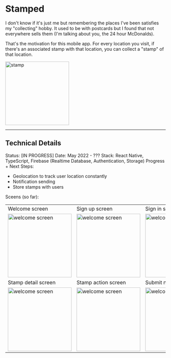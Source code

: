 # Stamped

I don't know if it's just me but remembering the places I've been satisfies my "collecting" hobby. It used to be with postcards but I found that not everywhere sells them (I'm talking about you, the 24 hour McDonalds).

That's the motivation for this mobile app. For every location you visit, if there's an associated stamp with that location, you can collect a "stamp" of that location.

<img src="https://p.potaufeu.asahi.com/db6f-p/picture/25429097/225d109f84409d7b3c4727488a7e03db.jpg" alt="stamp" width="200" />

***

## Technical Details

Status: [IN PROGRESS]
Date: May 2022 - ???
Stack: React Native, TypeScript, Firebase (Realtime Database, Authentication, Storage)
Progress + Next Steps: 
* Geolocation to track user location constantly
* Notification sending
* Store stamps with users

Sceens (so far):


<table>
  <tr>
    <td>Welcome screen</td>
     <td>Sign up screen</td>
     <td>Sign in screen</td>
    <td>Map screen</td>
    <td>Stamp collection screen</td>
  </tr>
  <tr>
    <td><img src="https://user-images.githubusercontent.com/53016529/182710918-7ae91b76-9b96-4b87-ab85-6c4487d8349c.png" alt="welcome screen" width="200" /></td>
    <td><img src="https://user-images.githubusercontent.com/53016529/182711018-a469a54e-d5c7-4d50-b99d-8357c88d6ba5.png" alt="welcome screen" width="200" /></td>
    <td><img src="https://user-images.githubusercontent.com/53016529/182711048-64601789-eb3b-4c48-90d1-f3c843ce4c6f.png" alt="welcome screen" width="200" /></td>
    <td><img src="https://user-images.githubusercontent.com/53016529/182711394-251deb89-8449-4982-ba36-4c681604d268.png" alt="welcome screen" width="200" /></td>
    <td><img src="https://user-images.githubusercontent.com/53016529/182711440-e9bf8d90-9817-49f7-94fa-4bd766e495c5.png" alt="welcome screen" width="200" /></td>
  </tr>
  <tr>
    <td>Stamp detail screen</td>
     <td>Stamp action screen</td>
     <td>Submit new stamp screen</td>
    <td>Profile Stamp</td>
    <td>Tbd</td>
  </tr>
  
  <tr>
    <td><img src="https://user-images.githubusercontent.com/53016529/182711511-e48b75d6-b13d-4d62-9ad6-11bc66d8ef26.png" alt="welcome screen" width="200" /></td>
    <td><img src="https://user-images.githubusercontent.com/53016529/182711630-9f9bd302-e5bd-4da5-b883-ed249b05c2c3.png" alt="welcome screen" width="200" /></td>
    <td><img src="https://user-images.githubusercontent.com/53016529/182711586-96aec1d4-42d7-46da-b81b-b3af8a6ab7b9.png" alt="welcome screen" width="200" /></td>
    <td><img src="https://user-images.githubusercontent.com/53016529/182711678-36eba636-43b1-43d4-9e13-4ea0940f77f3.png" alt="welcome screen" width="200" /></td>
    <td></td>
  </tr>
 </table>





